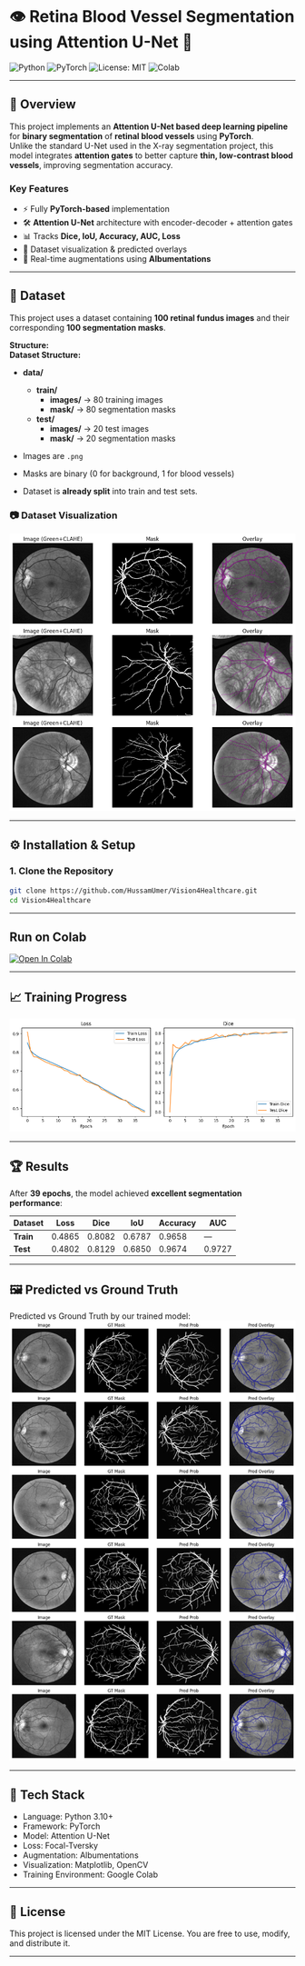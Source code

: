 # 👁️ Retina Blood Vessel Segmentation using Attention U-Net 🧠  

![Python](https://img.shields.io/badge/Python-3.9%2B-blue?logo=python&logoColor=white)
![PyTorch](https://img.shields.io/badge/PyTorch-1.12+-ee4c2c?logo=pytorch&logoColor=white)
![License: MIT](https://img.shields.io/badge/License-MIT-green.svg)
![Colab](https://img.shields.io/badge/Run%20on-Colab-orange?logo=googlecolab)

---

## 📌 Overview  
This project implements an **Attention U-Net based deep learning pipeline** for **binary segmentation** of **retinal blood vessels** using **PyTorch**.  
Unlike the standard U-Net used in the X-ray segmentation project, this model integrates **attention gates** to better capture **thin, low-contrast blood vessels**, improving segmentation accuracy.

### **Key Features**
- ⚡ Fully **PyTorch-based** implementation  
- 🛠️ **Attention U-Net** architecture with encoder-decoder + attention gates  
- 📊 Tracks **Dice, IoU, Accuracy, AUC, Loss**  
- 🧪 Dataset visualization & predicted overlays  
- 🎨 Real-time augmentations using **Albumentations**

---

## 📂 Dataset  

This project uses a dataset containing **100 retinal fundus images** and their corresponding **100 segmentation masks**.  

**Structure:**  
**Dataset Structure:**
- **data/**
  - **train/**
    - **images/** → 80 training images
    - **mask/** → 80 segmentation masks
  - **test/**
    - **images/** → 20 test images
    - **mask/** → 20 segmentation masks



  
- Images are `.png`
- Masks are binary (0 for background, 1 for blood vessels)
- Dataset is **already split** into train and test sets.

### 📷 Dataset Visualization  

![Dataset Visualization](https://raw.githubusercontent.com/HussamUmer/Vision4Healthcare/main/RetinaBloodVessel_AttentionUNet_Seg/Output/download%20(2).png)

---

## ⚙️ Installation & Setup  

### **1. Clone the Repository**
```bash
git clone https://github.com/HussamUmer/Vision4Healthcare.git
cd Vision4Healthcare
```
---
## Run on Colab

[![Open In Colab](https://colab.research.google.com/assets/colab-badge.svg)](https://colab.research.google.com/github/HussamUmer/Vision4Healthcare/blob/main/RetinaBloodVessel_AttentionUNet_Seg/Notebook/RetinalBloodVessel_Segmentation_AttentionUNet.ipynb)

---

## 📈 Training Progress

![Training vs Validation Loss & Dice](https://raw.githubusercontent.com/HussamUmer/Vision4Healthcare/main/RetinaBloodVessel_AttentionUNet_Seg/Output/download%20(3).png)

---

## 🏆 Results

After **39 epochs**, the model achieved **excellent segmentation performance**:

| Dataset   | Loss   | Dice   | IoU    | Accuracy | AUC    |
|-----------|--------|--------|--------|-----------|--------|
| **Train** | 0.4865 | 0.8082 | 0.6787 | 0.9658    |   —    |
| **Test**  | 0.4802 | 0.8129 | 0.6850 | 0.9674    | 0.9727 |

---

## 🖼️ Predicted vs Ground Truth

Predicted vs Ground Truth by our trained model:
![Predicted vs Ground Truth By Trained Model](https://raw.githubusercontent.com/HussamUmer/Vision4Healthcare/main/RetinaBloodVessel_AttentionUNet_Seg/Output/download%20(4).png)

---

## 📌 Tech Stack
- Language: Python 3.10+
- Framework: PyTorch
- Model: Attention U-Net
- Loss: Focal-Tversky
- Augmentation: Albumentations
- Visualization: Matplotlib, OpenCV
- Training Environment: Google Colab

---

## 📜 License

This project is licensed under the MIT License.
You are free to use, modify, and distribute it.

---

